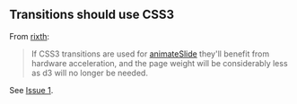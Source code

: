 Transitions should use CSS3
---------------------------

From [rixth](https://github.com/rixth):

> If CSS3 transitions are used for [animateSlide](https://github.com/mikegagnon/sidenote/blob/b50d7ecc4efd868566d5e036a1d58d9ea592df50/js/sidenote.js#L216) they'll benefit from hardware acceleration, and the page weight will be considerably less as d3 will no longer be needed.

See [Issue 1](https://github.com/mikegagnon/sidenote/issues/1).